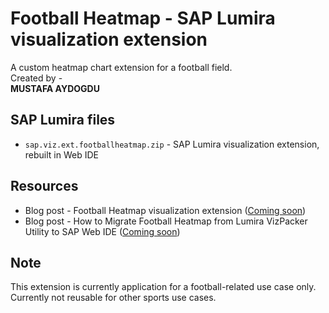 Football Heatmap - SAP Lumira visualization extension
=================================================
A custom heatmap chart extension for a football field.
<br>
Created by - 
<br>
<strong>MUSTAFA AYDOGDU</strong>

SAP Lumira files
-----------
* `sap.viz.ext.footballheatmap.zip` - SAP Lumira visualization extension, rebuilt in Web IDE


Resources
-----------
* Blog post - Football Heatmap visualization extension ([Coming soon]())
* Blog post - How to Migrate Football Heatmap from Lumira VizPacker Utility to SAP Web IDE ([Coming soon]())


Note
-----------
This extension is currently application for a football-related use case only. 
Currently not reusable for other sports use cases.